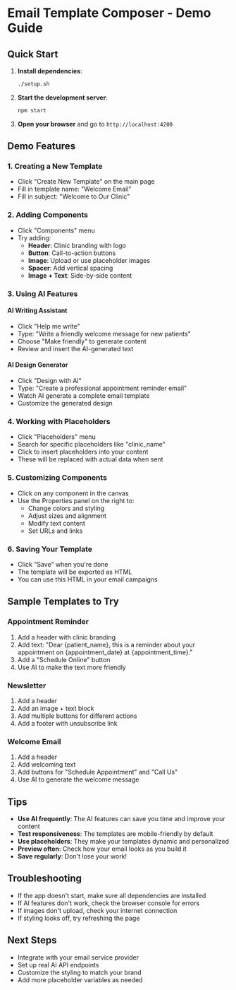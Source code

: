 # Email Template Composer - Demo Guide

## Quick Start

1. **Install dependencies**:
   ```bash
   ./setup.sh
   ```

2. **Start the development server**:
   ```bash
   npm start
   ```

3. **Open your browser** and go to `http://localhost:4200`

## Demo Features

### 1. Creating a New Template
- Click "Create New Template" on the main page
- Fill in template name: "Welcome Email"
- Fill in subject: "Welcome to Our Clinic"

### 2. Adding Components
- Click "Components" menu
- Try adding:
  - **Header**: Clinic branding with logo
  - **Button**: Call-to-action buttons
  - **Image**: Upload or use placeholder images
  - **Spacer**: Add vertical spacing
  - **Image + Text**: Side-by-side content

### 3. Using AI Features

#### AI Writing Assistant
- Click "Help me write"
- Type: "Write a friendly welcome message for new patients"
- Choose "Make friendly" to generate content
- Review and insert the AI-generated text

#### AI Design Generator
- Click "Design with AI"
- Type: "Create a professional appointment reminder email"
- Watch AI generate a complete email template
- Customize the generated design

### 4. Working with Placeholders
- Click "Placeholders" menu
- Search for specific placeholders like "clinic_name"
- Click to insert placeholders into your content
- These will be replaced with actual data when sent

### 5. Customizing Components
- Click on any component in the canvas
- Use the Properties panel on the right to:
  - Change colors and styling
  - Adjust sizes and alignment
  - Modify text content
  - Set URLs and links

### 6. Saving Your Template
- Click "Save" when you're done
- The template will be exported as HTML
- You can use this HTML in your email campaigns

## Sample Templates to Try

### Appointment Reminder
1. Add a header with clinic branding
2. Add text: "Dear {patient_name}, this is a reminder about your appointment on {appointment_date} at {appointment_time}."
3. Add a "Schedule Online" button
4. Use AI to make the text more friendly

### Newsletter
1. Add a header
2. Add an image + text block
3. Add multiple buttons for different actions
4. Add a footer with unsubscribe link

### Welcome Email
1. Add a header
2. Add welcoming text
3. Add buttons for "Schedule Appointment" and "Call Us"
4. Use AI to generate the welcome message

## Tips

- **Use AI frequently**: The AI features can save you time and improve your content
- **Test responsiveness**: The templates are mobile-friendly by default
- **Use placeholders**: They make your templates dynamic and personalized
- **Preview often**: Check how your email looks as you build it
- **Save regularly**: Don't lose your work!

## Troubleshooting

- If the app doesn't start, make sure all dependencies are installed
- If AI features don't work, check the browser console for errors
- If images don't upload, check your internet connection
- If styling looks off, try refreshing the page

## Next Steps

- Integrate with your email service provider
- Set up real AI API endpoints
- Customize the styling to match your brand
- Add more placeholder variables as needed




